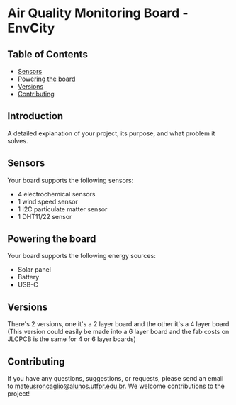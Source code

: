 # Air Quality Monitoring Board - EnvCity

## Table of Contents
- [Sensors](#sensors)
- [Powering the board](#powering-the-board)
- [Versions](#versions)
- [Contributing](#contributing)

## Introduction
A detailed explanation of your project, its purpose, and what problem it solves.

## Sensors
Your board supports the following sensors:
- 4 electrochemical sensors
- 1 wind speed sensor
- 1 I2C particulate matter sensor
- 1 DHT11/22 sensor

## Powering the board
Your board supports the following energy sources:
- Solar panel
- Battery
- USB-C

## Versions
There's 2 versions, one it's a 2 layer board and the other it's a 4 layer board (This version could easily be made into a 6 layer board and the fab costs on JLCPCB is the same for 4 or 6 layer boards)

## Contributing
If you have any questions, suggestions, or requests, please send an email to mateusroncaglio@alunos.utfpr.edu.br. We welcome contributions to the project!
